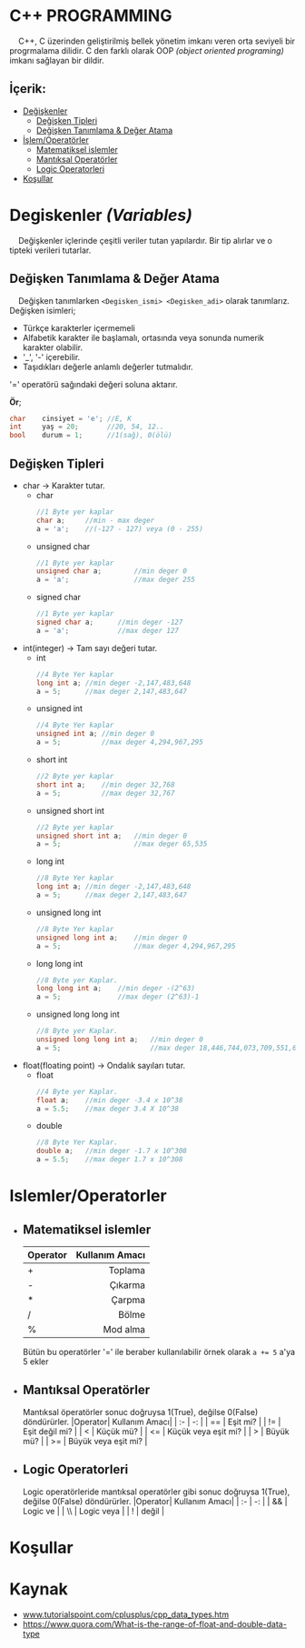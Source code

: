 # **C++ PROGRAMMING**
&nbsp;&nbsp;&nbsp;
C++, C üzerinden geliştirilmiş bellek yönetim imkanı veren orta seviyeli bir progrmalama dilidir. C den farklı olarak OOP _(object oriented programing)_ imkanı sağlayan bir dildir.

## **İçerik:**
* [Değişkenler](#Degiskenler-_(Variables)_)
  * [Değişken Tipleri](#değişken-tipleri)
  * [Değişken Tanımlama & Değer Atama](#değişken-tanımlama--değer-atama)
* [İşlem/Operatörler](#Islemler/Operatorler)
  * [Matematiksel islemler](#Matematiksel-islemler)
  * [Mantıksal Operatörler](#Mantıksal-Operatörler)
  * [Logic Operatorleri](#Logic-Operatorleri)
* [Koşullar](#Koşullar)

# **Degiskenler _(Variables)_**
&nbsp;&nbsp;&nbsp;
Değişkenler içlerinde çeşitli veriler tutan yapılardır. Bir tip alırlar ve o tipteki verileri tutarlar.
## Değişken Tanımlama & Değer Atama
&nbsp;&nbsp;&nbsp;
Değişken tanımlarken ```<Degisken_ismi> <Degisken_adi>``` olarak tanımlarız. Değişken isimleri;
* Türkçe karakterler içermemeli
* Alfabetik karakter ile başlamalı, ortasında veya sonunda numerik karakter olabilir.
* '_', '-' içerebilir.
* Taşıdıkları değerle anlamlı değerler tutmalıdır.

'=' operatörü sağındaki değeri soluna aktarır.

**Ör**;
```cpp
char	cinsiyet = 'e';	//E, K
int		yaş = 20;		//20, 54, 12..
bool	durum = 1;		//1(sağ), 0(ölü)
```
## Değişken Tipleri

* char -> Karakter tutar.
	* char
		```c
		//1 Byte yer kaplar
		char a;		//min - max deger
		a = 'a';	//(-127 - 127) veya (0 - 255)
		```
	* unsigned char
		```c
		//1 Byte yer kaplar
		unsigned char a;		//min deger 0
		a = 'a';				//max deger 255
		```
	* signed char
		```c
		//1 Byte yer kaplar
		signed char a;		//min deger -127
		a = 'a';			//max deger 127
		```
* int(integer) -> Tam sayı değeri tutar.
	* int
		```c
		//4 Byte Yer kaplar
		long int a;	//min deger -2,147,483,648
		a = 5;		//max deger 2,147,483,647
		```
	* unsigned int
		```c
		//4 Byte Yer kaplar
		unsigned int a;	//min deger 0
		a = 5;			//max deger 4,294,967,295
		```
	* short int
		```c
		//2 Byte yer kaplar
		short int a;	//min deger 32,768
		a = 5;			//max deger 32,767
		```
	* unsigned short int
		```c
		//2 Byte yer kaplar
		unsigned short int a;	//min deger 0
		a = 5;					//max deger 65,535
		```
	* long int
		```c
		//8 Byte Yer kaplar
		long int a;	//min deger -2,147,483,648
		a = 5;		//max deger 2,147,483,647
		```
	* unsigned long int
		```c
		//8 Byte Yer kaplar
		unsigned long int a;	//min deger 0
		a = 5;					//max deger 4,294,967,295
		```
	* long long int
		```c
		//8 Byte yer Kaplar.
		long long int a;	//min deger -(2^63)
		a = 5;				//max deger (2^63)-1
		```
	* unsigned long long int
		```c
		//8 Byte yer Kaplar.
		unsigned long long int a;	//min deger 0
		a = 5;						//max deger 18,446,744,073,709,551,615
		```
* float(floating point) -> Ondalık sayıları tutar.
	* float
		```c
		//4 Byte yer Kaplar.
		float a;	//min deger -3.4 x 10^38
		a = 5.5;	//max deger 3.4 X 10^38
		```
	* double
		```c
		//8 Byte Yer Kaplar.
		double a;	//min deger -1.7 x 10^308
		a = 5.5;	//max deger 1.7 x 10^308
		```
# Islemler/Operatorler
* ## Matematiksel islemler
	|Operator| Kullanım Amacı|
	| :- | -: |
	| + | Toplama |
	| - | Çıkarma |
	| * | Çarpma |
	| / | Bölme |
	| % | Mod alma |

	Bütün bu operatörler '=' ile beraber kullanılabilir örnek olarak ```a += 5``` a'ya 5 ekler
* ## Mantıksal Operatörler
	Mantıksal öperatörler sonuc doğruysa 1(True), değilse 0(False) döndürürler.
	|Operator| Kullanım Amacı|
	| :- | -: |
	| == | Eşit mi? |
	| != | Eşit değil mi? |
	| < | Küçük mü? |
	| <= | Küçük veya eşit mi? |
	| > | Büyük mü? |
	| >= | Büyük veya eşit mi? |
* ## Logic Operatorleri
	Logic operatörleride mantıksal operatörler gibi sonuc doğruysa 1(True), değilse 0(False) döndürürler.
	|Operator| Kullanım Amacı|
	| :- | -: |
	| && | Logic ve |
	| \\\\ | Logic veya |
	| ! | değil |
# Koşullar


# Kaynak

* www.tutorialspoint.com/cplusplus/cpp_data_types.htm
* https://www.quora.com/What-is-the-range-of-float-and-double-data-type
